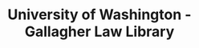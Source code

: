 ---
layout: repo
title: "University of Washington - Gallagher Law Library"
id: 25189
permalink: repos/25189/
---